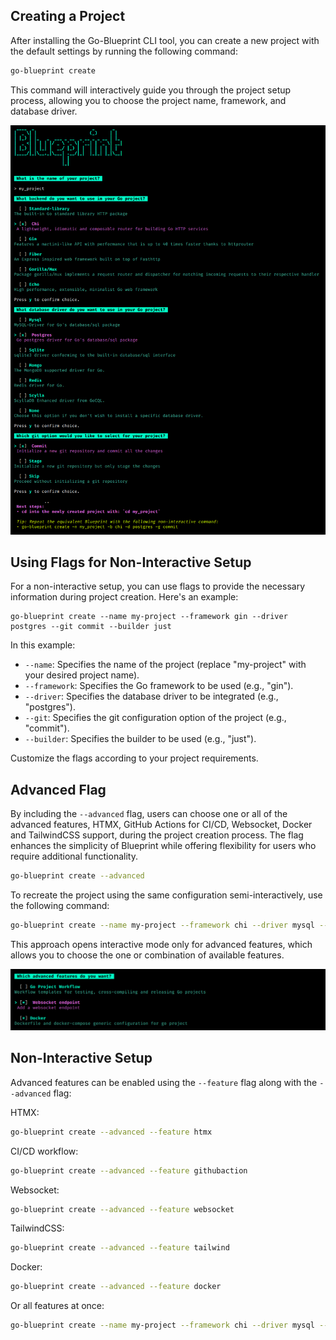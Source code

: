 ## Creating a Project

After installing the Go-Blueprint CLI tool, you can create a new project with the default settings by running the following command:

```bash
go-blueprint create
```

This command will interactively guide you through the project setup process, allowing you to choose the project name, framework, and database driver.

![BlueprintInteractive](../public/blueprint_1.png)

## Using Flags for Non-Interactive Setup

For a non-interactive setup, you can use flags to provide the necessary information during project creation. Here's an example:

```
go-blueprint create --name my-project --framework gin --driver postgres --git commit --builder just
```

In this example:

- `--name`: Specifies the name of the project (replace "my-project" with your desired project name).
- `--framework`: Specifies the Go framework to be used (e.g., "gin").
- `--driver`: Specifies the database driver to be integrated (e.g., "postgres").
- `--git`: Specifies the git configuration option of the project (e.g., "commit").
- `--builder`: Specifies the builder to be used (e.g., "just").

Customize the flags according to your project requirements.

## Advanced Flag

By including the `--advanced` flag, users can choose one or all of the advanced features, HTMX, GitHub Actions for CI/CD, Websocket, Docker and TailwindCSS support, during the project creation process. The flag enhances the simplicity of Blueprint while offering flexibility for users who require additional functionality.

```bash
go-blueprint create --advanced
```

To recreate the project using the same configuration semi-interactively, use the following command:

```bash
go-blueprint create --name my-project --framework chi --driver mysql --git commit --advanced
```

This approach opens interactive mode only for advanced features, which allows you to choose the one or combination of available features.

![AdvancedFlag](../public/blueprint_advanced.png)

## Non-Interactive Setup

Advanced features can be enabled using the `--feature` flag along with the `--advanced` flag:

HTMX:

```bash
go-blueprint create --advanced --feature htmx
```

CI/CD workflow:

```bash
go-blueprint create --advanced --feature githubaction
```

Websocket:

```bash
go-blueprint create --advanced --feature websocket
```

TailwindCSS:

```bash
go-blueprint create --advanced --feature tailwind
```

Docker:

```bash
go-blueprint create --advanced --feature docker
```

Or all features at once:

```bash
go-blueprint create --name my-project --framework chi --driver mysql --git commit --builder just --advanced --feature htmx --feature githubaction --feature websocket --feature tailwind --feature docker
```
